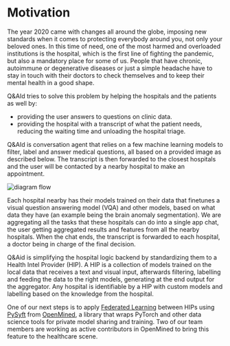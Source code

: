 # Motivation

The year 2020 came with changes all around the globe, imposing new standards when it comes to protecting everybody around you, not only your beloved ones. In this time of need, one of the most harmed and overloaded institutions is the hospital, which is the first line of fighting the pandemic, but also a mandatory place for some of us. People that have chronic, autoimmune or degenerative diseases or just a simple headache have to stay in touch with their doctors to check themselves and to keep their mental health in a good shape.

Q&AId tries to solve this problem by helping the hospitals and the patients as well by:
* providing the user answers to questions on clinic data.
* providing the hospital with a transcript of what the patient needs, reducing the waiting time and unloading the hospital triage.

<insert here cute cool example from the app>

Q&AId is conversation agent that relies on a few machine learning models to filter, label and answer medical questions, all based on a provided image as described below. The transcript is then forwarded to the closest hospitals and the user will be contacted by a nearby hospital to make an appointment.

![diagram flow](https://raw.githubusercontent.com/medtorch/Q-Aid-Motivation/master/misc/flow.png)

Each hospital nearby has their models trained on their data that finetunes a visual question answering model (VQA) and other models, based on what data they have (an example being the brain anomaly segmentation). We are aggregating all the tasks that these hospitals can do into a single app chat, the user getting aggregated results and features from all the nearby hospitals. When the chat ends, the transcript is forwarded to each hospital, a doctor being in charge of the final decision.

Q&Aid is simplifying the hospital logic backend by standardizing them to a Health Intel Provider (HIP). A HIP is a collection of models trained on the local data that receives a text and visual input, afterwards filtering, labelling and feeding the data to the right models, generating at the end output for the aggregator. Any hospital is identifiable by a HIP with custom models and labelling based on the knowledge from the hospital.

One of our next steps is to apply [Federated Learning](https://ai.googleblog.com/2017/04/federated-learning-collaborative.html) between HIPs using [PySyft](https://github.com/OpenMined/PySyft) from [OpenMined](https://www.openmined.org/), a library that wraps PyTorch and other data science tools for private model sharing and training. Two of our team members are working as active contributors in OpenMined to bring this feature to the healthcare scene.  

